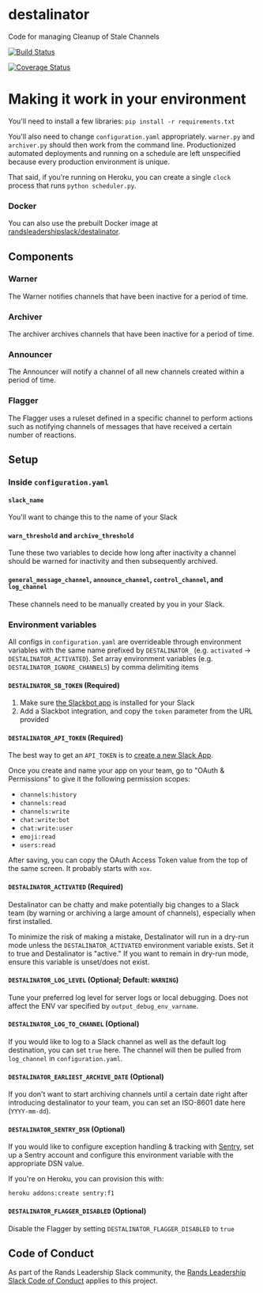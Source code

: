 # destalinator
Code for managing Cleanup of Stale Channels

[![Build Status](https://travis-ci.org/randsleadershipslack/destalinator.svg?branch=master)](https://travis-ci.org/randsleadershipslack/destalinator)

[![Coverage Status](https://coveralls.io/repos/github/randsleadershipslack/destalinator/badge.svg?branch=master)](https://coveralls.io/github/randsleadershipslack/destalinator?branch=master)

# Making it work in your environment
You'll need to install a few libraries: `pip install -r requirements.txt`

You'll also need to change `configuration.yaml` appropriately. `warner.py` and `archiver.py` should then work from the command line. Productionized automated deployments and running on a schedule are left unspecified because every production environment is unique.

That said, if you're running on Heroku, you can create a single `clock` process that runs `python scheduler.py`.

### Docker
You can also use the prebuilt Docker image at [randsleadershipslack/destalinator](https://hub.docker.com/r/randsleadershipslack/destalinator/).

## Components

### Warner

The Warner notifies channels that have been inactive for a period of time.

### Archiver

The archiver archives channels that have been inactive for a period of time.

### Announcer

The Announcer will notify a channel of all new channels created within a period of time.

### Flagger

The Flagger uses a ruleset defined in a specific channel to perform actions such as notifying channels of messages that have received a certain number of reactions.

## Setup

### Inside `configuration.yaml`

#### `slack_name`

You'll want to change this to the name of your Slack

#### `warn_threshold` and `archive_threshold`

Tune these two variables to decide how long after inactivity a channel should be warned for inactivity and then subsequently archived.

#### `general_message_channel`, `announce_channel`, `control_channel`, and `log_channel`

These channels need to be manually created by you in your Slack.

### Environment variables

All configs in `configuration.yaml` are overrideable through environment variables with the same name prefixed by `DESTALINATOR_` (e.g. `activated` -> `DESTALINATOR_ACTIVATED`). Set array environment variables (e.g. `DESTALINATOR_IGNORE_CHANNELS`) by comma delimiting items

#### `DESTALINATOR_SB_TOKEN` (Required)

1. Make sure [the Slackbot app](https://slack.com/apps/A0F81R8ET-slackbot) is installed for your Slack
2. Add a Slackbot integration, and copy the `token` parameter from the URL provided

#### `DESTALINATOR_API_TOKEN` (Required)

The best way to get an `API_TOKEN` is to [create a new Slack App](https://api.slack.com/apps/new).

Once you create and name your app on your team, go to "OAuth & Permissions" to give it the following permission scopes:

- `channels:history`
- `channels:read`
- `channels:write`
- `chat:write:bot`
- `chat:write:user`
- `emoji:read`
- `users:read`

After saving, you can copy the OAuth Access Token value from the top of the same screen. It probably starts with `xox`.

#### `DESTALINATOR_ACTIVATED` (Required)

Destalinator can be chatty and make potentially big changes to a Slack team (by warning or archiving a large amount of channels), especially when first installed.

To minimize the risk of making a mistake, Destalinator will run in a dry-run mode unless the `DESTALINATOR_ACTIVATED` environment variable exists. Set it to true and Destalinator is "active." If you want to remain in dry-run mode, ensure this variable is unset/does not exist.

#### `DESTALINATOR_LOG_LEVEL` (Optional; Default: `WARNING`)

Tune your preferred log level for server logs or local debugging. Does not affect the ENV var specified by `output_debug_env_varname`.


#### `DESTALINATOR_LOG_TO_CHANNEL` (Optional)

If you would like to log to a Slack channel as well as the default log destination, you can set `true` here. The channel
will then be pulled from `log_channel` in `configuration.yaml`.

#### `DESTALINATOR_EARLIEST_ARCHIVE_DATE` (Optional)

If you don't want to start archiving channels until a certain date right after introducing destalinator to your team,
you can set an ISO-8601 date here (`YYYY-mm-dd`).

#### `DESTALINATOR_SENTRY_DSN` (Optional)

If you would like to configure exception handling & tracking with [Sentry](https://sentry.io/), set up a Sentry account
and configure this environment variable with the appropriate DSN value.

If you're on Heroku, you can provision this with:

    heroku addons:create sentry:f1

#### `DESTALINATOR_FLAGGER_DISABLED` (Optional)

Disable the Flagger by setting `DESTALINATOR_FLAGGER_DISABLED` to `true`

## Code of Conduct

As part of the Rands Leadership Slack community, the [Rands Leadership Slack Code of Conduct](https://github.com/randsleadershipslack/documents-and-resources/blob/master/code-of-conduct.md) applies to this project.
